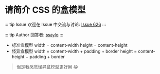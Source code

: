 # 请简介 CSS 的盒模型



::: tip Issue 
 欢迎在 Issue 中交流与讨论: [Issue 626](https://github.com/shfshanyue/Daily-Question/issues/626) 
:::

::: tip Author 
回答者: [ssaylo](https://github.com/ssaylo) 
:::

- 标准盒模型 
width = content-width
height = content-height 
- 怪异盒模型
width = content-width + padding + border
height = content-height + padding + border

> 但是我感觉怪异盒模型更好用 😂